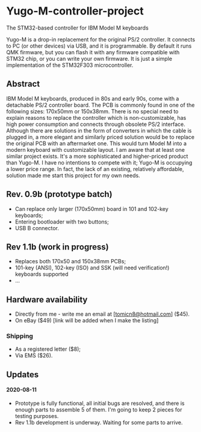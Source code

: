 # Yugo-M-controller-project
The STM32-based controller for IBM Model M keyboards

Yugo-M is a drop-in replacement for the original PS/2 controller. It connects to PC (or other devices) via USB, and it is programmable. By default it runs QMK firmware, but you can flash it with any firmware compatible with STM32 chip, or you can write your own firmware. It is just a simple implementation of the STM32F303 microcontroller. 

## Abstract
IBM Model M keyboards, produced in 80s and early 90s, come with a detachable PS/2 controller board. The PCB is commonly found in one of the following sizes: 170x50mm or 150x38mm. There is no special need to explain reasons to replace the controller which is non-customizable, has high power consumption and connects through obsolete PS/2 interface. Although there are solutions in the form of converters in which the cable is plugged in, a more elegant and similarly priced solution would be to replace the original PCB with an aftermarket one. This would turn Model M into a modern keyboard with customizable layout. 
I am aware that at least one similar project exists. It's a more sophisticated and higher-priced product than Yugo-M. I have no intentions to compete with it; Yugo-M is occupying a lower price range. In fact, the lack of an existing, relatively affordable, solution made me start this project for my own needs. 


## Rev. 0.9b (prototype batch)
* Can replace only larger (170x50mm) board in 101 and 102-key keyboards; 
* Entering bootloader with two buttons; 
* USB B connector. 
## Rev 1.1b (work in progress)
* Replaces both 170x50 and 150x38mm PCBs;
* 101-key (ANSI), 102-key (ISO) and SSK (will need verification!) keyboards supported
* ...

## Hardware availability
* Directly from me - write me an email at [tomicn8@hotmail.com] ($45). 
* On eBay ($49) [link will be added when I make the listing]
### Shipping
* As a registered letter ($8); 
* Via EMS ($26). 
## Updates
#### 2020-08-11
* Prototype is fully functional, all initial bugs are resolved, and there is enough parts to assemble 5 of them. I'm going to keep 2 pieces for testing purposes. 
* Rev 1.1b development is underway. Waiting for some parts to arrive. 
